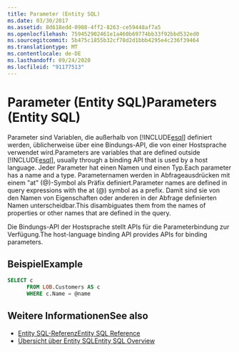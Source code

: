 ```yaml
---
title: Parameter (Entity SQL)
ms.date: 03/30/2017
ms.assetid: 8d618edd-0988-4ff2-8263-ce59448af7a5
ms.openlocfilehash: 759452902461e1a460b69774bb33f92bbd532ed0
ms.sourcegitcommit: 5b475c1855b32cf78d2d1bbb4295e4c236f39464
ms.translationtype: MT
ms.contentlocale: de-DE
ms.lasthandoff: 09/24/2020
ms.locfileid: "91177513"
---
```

# <a name="parameters-entity-sql"></a><span data-ttu-id="db395-102">Parameter (Entity SQL)</span><span class="sxs-lookup"><span data-stu-id="db395-102">Parameters (Entity SQL)</span></span>

<span data-ttu-id="db395-103">Parameter sind Variablen, die außerhalb von [!INCLUDE[esql](../../../../../../includes/esql-md.md)] definiert werden, üblicherweise über eine Bindungs-API, die von einer Hostsprache verwendet wird.</span><span class="sxs-lookup"><span data-stu-id="db395-103">Parameters are variables that are defined outside [!INCLUDE[esql](../../../../../../includes/esql-md.md)], usually through a binding API that is used by a host language.</span></span> <span data-ttu-id="db395-104">Jeder Parameter hat einen Namen und einen Typ.</span><span class="sxs-lookup"><span data-stu-id="db395-104">Each parameter has a name and a type.</span></span> <span data-ttu-id="db395-105">Parameternamen werden in Abfrageausdrücken mit einem "at" (@)-Symbol als Präfix definiert.</span><span class="sxs-lookup"><span data-stu-id="db395-105">Parameter names are defined in query expressions with the at (@) symbol as a prefix.</span></span> <span data-ttu-id="db395-106">Damit sind sie von den Namen von Eigenschaften oder anderen in der Abfrage definierten Namen unterscheidbar.</span><span class="sxs-lookup"><span data-stu-id="db395-106">This disambiguates them from the names of properties or other names that are defined in the query.</span></span>  
  
 <span data-ttu-id="db395-107">Die Bindungs-API der Hostsprache stellt APIs für die Parameterbindung zur Verfügung.</span><span class="sxs-lookup"><span data-stu-id="db395-107">The host-language binding API provides APIs for binding parameters.</span></span>  
  
## <a name="example"></a><span data-ttu-id="db395-108">Beispiel</span><span class="sxs-lookup"><span data-stu-id="db395-108">Example</span></span>  
  
```sql  
SELECT c
      FROM LOB.Customers AS c
      WHERE c.Name = @name  
```  
  
## <a name="see-also"></a><span data-ttu-id="db395-109">Weitere Informationen</span><span class="sxs-lookup"><span data-stu-id="db395-109">See also</span></span>

- [<span data-ttu-id="db395-110">Entity SQL-Referenz</span><span class="sxs-lookup"><span data-stu-id="db395-110">Entity SQL Reference</span></span>](entity-sql-reference.md)
- [<span data-ttu-id="db395-111">Übersicht über Entity SQL</span><span class="sxs-lookup"><span data-stu-id="db395-111">Entity SQL Overview</span></span>](entity-sql-overview.md)
